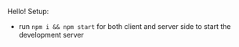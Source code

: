 Hello!
Setup:

- run `npm i && npm start` for both client and server side to start the development server
